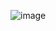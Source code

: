 ![image](https://github.com/mo-fippi/mo-fippi/assets/82349662/05473a6d-5523-47d4-b2e7-ade39021070f)
